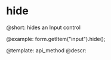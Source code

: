 hide
=============

@short: hides an Input control



@example:
form.getItem("input").hide(); 


@template: api_method
@descr:


